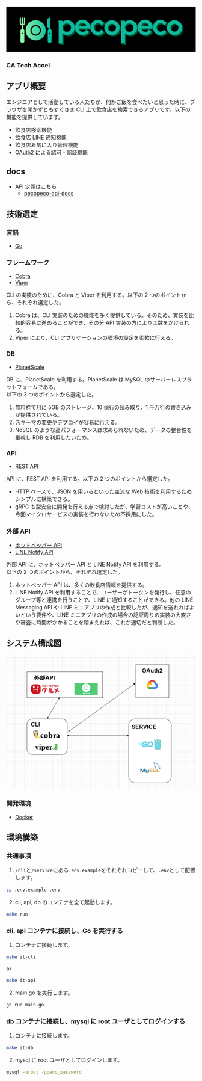 <p align="center">
  <img src='docs/logo/pecopeco.png' width="640px"/>
</p>

### CA Tech Accel

## アプリ概要

エンジニアとして活動している人たちが、何かご飯を食べたいと思った時に、ブラウザを開かずともすぐさま CLI 上で飲食店を検索できるアプリです。以下の機能を提供しています。

- 飲食店検索機能
- 飲食店 LINE 通知機能
- 飲食店お気に入り管理機能
- OAuth2 による認可・認証機能

## docs

- API 定義はこちら
  - [pecopeco-api-docs](https://ayanami77.github.io/pecopeco/)

## 技術選定

### 言語

- [Go](https://go.dev/)

### フレームワーク

- [Cobra](https://cobra.dev/)
- [Viper](https://github.com/spf13/viper)

CLI の実装のために、Cobra と Viper を利用する。以下の 2 つのポイントから、それぞれ選定した。

1. Cobra は、CLI 実装のための機能を多く提供している。そのため、実装を比較的容易に進めることができ、その分 API 実装の方により工数をかけられる。
2. Viper により、CLI アプリケーションの環境の設定を柔軟に行える。

### DB

- [PlanetScale](https://planetscale.com/)

DB に、PlanetScale を利用する。PlanetScale は MySQL のサーバーレスプラットフォームである。  
以下の 3 つのポイントから選定した。

1. 無料枠で月に 5GB のストレージ、10 億行の読み取り、1 千万行の書き込みが提供されている。
2. スキーマの変更やデプロイが容易に行える。
3. NoSQL のような高パフォーマンスは求められないため、データの整合性を重視し RDB を利用したいため。

### API

- REST API

API に、REST API を利用する。以下の 2 つのポイントから選定した。

- HTTP ベースで、JSON を用いるといった主流な Web 技術を利用するためシンプルに構築できる。
- gRPC も型安全に開発を行える点で検討したが、学習コストが高いことや、今回マイクロサービスの実装を行わないため不採用にした。

### 外部 API

- [ホットペッパー API](https://webservice.recruit.co.jp/doc/hotpepper/reference.html)
- [LINE Notify API](https://notify-bot.line.me/doc/ja/)

外部 API に、ホットペッパー API と LINE Notify API を利用する。  
以下の 2 つのポイントから、それぞれ選定した。

1. ホットペッパー API は、多くの飲食店情報を提供する。
2. LINE Notify API を利用することで、ユーザーがトークンを発行し、任意のグループ等と連携を行うことで、LINE に通知することができる。他の LINE Messaging API や LINE ミニアプリの作成と比較したが、通知を送れればよいという要件や、LINE ミニアプリの作成の場合の認証周りの実装の大変さや審査に時間がかかることを踏まえれば、これが適切だと判断した。

## システム構成図

<img src="docs/system-structure.png" width="600" />

### 開発環境

- [Docker](https://docs.docker.com/)

## 環境構築

### 共通事項

1.  `/cli`と`/service`にある`.env.example`をそれぞれコピーして、`.env`として配置します。

```sh
cp .env.example .env
```

2. cli, api, db のコンテナを全て起動します。

```sh
make run
```

### cli, api コンテナに接続し、Go を実行する

1. コンテナに接続します。

```sh
make it-cli
```

or

```sh
make it-api
```

2. main.go を実行します。

```sh
go run main.go
```

### db コンテナに接続し、mysql に root ユーザとしてログインする

1. コンテナに接続します。

```sh
make it-db
```

2. mysql に root ユーザとしてログインします。

```sh
mysql -uroot -ppeco_password
```
